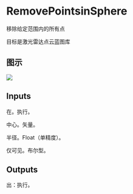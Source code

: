 # RemovePointsinSphere

移除给定范围内的所有点

目标是激光雷达点云蓝图库

## 图示

![]($-20221218-19434875.png)

## Inputs

在。执行。

中心。矢量。

半径。Float（单精度）。

仅可见。布尔型。  

## Outputs

出：执行。
